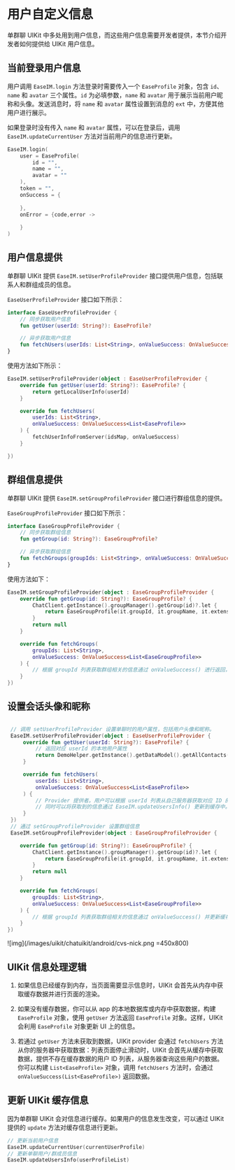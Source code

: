 # 用户自定义信息

<Toc />

单群聊 UIKit 中多处用到用户信息，而这些用户信息需要开发者提供，本节介绍开发者如何提供给 UIKit 用户信息。

## 当前登录用户信息

用户调用 `EaseIM.login` 方法登录时需要传入一个 `EaseProfile` 对象，包含 `id`、`name` 和 `avatar` 三个属性。`id` 为必填参数，`name` 和 `avatar` 用于展示当前用户昵称和头像。发送消息时，将 `name` 和 `avatar` 属性设置到消息的 `ext` 中，方便其他用户进行展示。

如果登录时没有传入 `name` 和 `avatar` 属性，可以在登录后，调用 `EaseIM.updateCurrentUser` 方法对当前用户的信息进行更新。

```kotlin
EaseIM.login(
    user = EaseProfile(
        id = "",
        name = "",
        avatar = ""
    ),
    token = "", 
    onSuccess = {
                        
    }, 
    onError = {code,error ->
                
    }
)
```

## 用户信息提供

单群聊 UIKit 提供 `EaseIM.setUserProfileProvider` 接口提供用户信息，包括联系人和群组成员的信息。

`EaseUserProfileProvider` 接口如下所示：

```kotlin
interface EaseUserProfileProvider {
    // 同步获取用户信息
    fun getUser(userId: String?): EaseProfile?

    // 异步获取用户信息
    fun fetchUsers(userIds: List<String>, onValueSuccess: OnValueSuccess<List<EaseProfile>>)
}
```

使用方法如下所示：

```kotlin
EaseIM.setUserProfileProvider(object : EaseUserProfileProvider {
    override fun getUser(userId: String?): EaseProfile? {
        return getLocalUserInfo(userId)
    }

    override fun fetchUsers(
        userIds: List<String>,
        onValueSuccess: OnValueSuccess<List<EaseProfile>>
    ) {
        fetchUserInfoFromServer(idsMap, onValueSuccess)
    }

})

```

## 群组信息提供

单群聊 UIKit 提供 `EaseIM.setGroupProfileProvider` 接口进行群组信息的提供。

`EaseGroupProfileProvider` 接口如下所示：

```kotlin
interface EaseGroupProfileProvider {
    // 同步获取群组信息
    fun getGroup(id: String?): EaseGroupProfile?

    // 异步获取群组信息
    fun fetchGroups(groupIds: List<String>, onValueSuccess: OnValueSuccess<List<EaseGroupProfile>>)
}
```

使用方法如下：

```kotlin
EaseIM.setGroupProfileProvider(object : EaseGroupProfileProvider {
    override fun getGroup(id: String?): EaseGroupProfile? {
        ChatClient.getInstance().groupManager().getGroup(id)?.let {
            return EaseGroupProfile(it.groupId, it.groupName, it.extension)
        }
        return null
    }

    override fun fetchGroups(
        groupIds: List<String>,
        onValueSuccess: OnValueSuccess<List<EaseGroupProfile>>
    ) {
        // 根据 groupId 列表获取群组相关的信息通过 onValueSuccess() 进行返回，并更新缓存信息。
    }
})

```

## 设置会话头像和昵称

```kotlin

 // 调用 setUserProfileProvider 设置单聊时的用户属性，包括用户头像和昵称。
 EaseIM.setUserProfileProvider(object : EaseUserProfileProvider {
     override fun getUser(userId: String?): EaseProfile? {
         // 返回对应 userId 的本地用户属性
         return DemoHelper.getInstance().getDataModel().getAllContacts()[userId]?.toProfile()
     }

     override fun fetchUsers(
         userIds: List<String>,
         onValueSuccess: OnValueSuccess<List<EaseProfile>>
     ) {
         // Provider 提供者。用户可以根据 userId 列表从自己服务器获取对应 ID 的 Profile 信息，通过 onValueSuccess() 进行返回。
         // 同时可以将获取到的信息通过 EaseIM.updateUsersInfo() 更新到缓存中。获取 Profile 时，UIKit 会先从缓存中查询。
     }
 })
 // 通过 setGroupProfileProvider 设置群组信息
 EaseIM.setGroupProfileProvider(object : EaseGroupProfileProvider {

    override fun getGroup(id: String?): EaseGroupProfile? {
        ChatClient.getInstance().groupManager().getGroup(id)?.let {
            return EaseGroupProfile(it.groupId, it.groupName, it.extension)
        }
        return null
    }

    override fun fetchGroups(
        groupIds: List<String>,
        onValueSuccess: OnValueSuccess<List<EaseGroupProfile>>
    ) {
        // 根据 groupId 列表获取群组相关的信息通过 onValueSuccess() 并更新缓存信息。
    }
})
```

![img](/images/uikit/chatuikit/android/cvs-nick.png =450x800)

## UIKit 信息处理逻辑

1. 如果信息已经缓存到内存，当页面需要显示信息时，UIKit 会首先从内存中获取缓存数据并进行页面的渲染。

2. 如果没有缓存数据，你可以从 app 的本地数据库或内存中获取数据，构建 `EaseProfile` 对象，使用 `getUser` 方法返回 `EaseProfile` 对象。这样，UIKit 会利用 `EaseProfile` 对象更新 UI 上的信息。

3. 若通过 `getUser` 方法未获取到数据，UIKit provider 会通过 `fetchUsers` 方法从你的服务器中获取数据：列表页面停止滑动时，UIKit 会首先从缓存中获取数据，提供不存在缓存数据的用户 ID 列表，从服务器查询这些用户的数据。你可以构建 `List<EaseProfile>` 对象，调用 `fetchUsers` 方法时，会通过 `onValueSuccess(List<EaseProfile>)` 返回数据。

## 更新 UIKit 缓存信息

因为单群聊 UIKit 会对信息进行缓存。如果用户的信息发生改变，可以通过 UIKit 提供的 `update` 方法对缓存信息进行更新。

```kotlin
// 更新当前用户信息
EaseIM.updateCurrentUser(currentUserProfile)
// 更新单聊用户/群成员信息
EaseIM.updateUsersInfo(userProfileList)
```